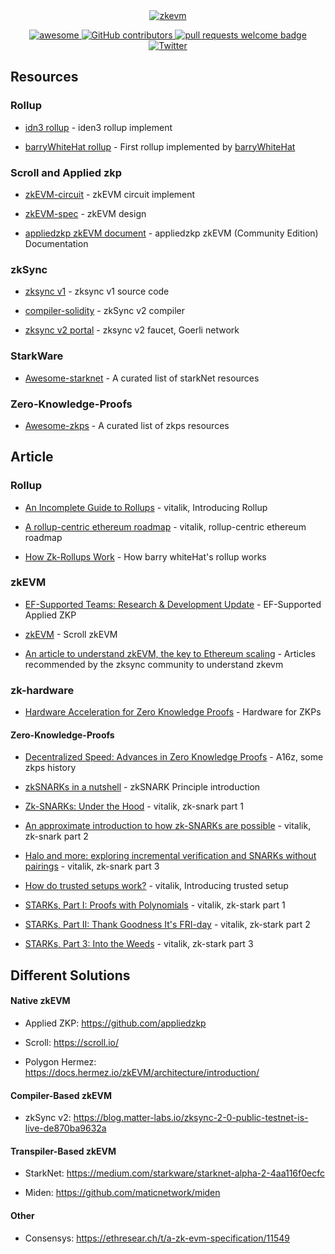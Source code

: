 <div align="center">
  <a href="https://www.artstation.com/artwork/9mEx8a/">
    <img alt="zkevm" src="https://cdna.artstation.com/p/assets/images/images/029/062/442/4k/t-x-7.jpg?1596346307" >
  </a>
  <p align="center">
    <a href="https://github.com/sindresorhus/awesome">
      <img alt="awesome" src="https://cdn.rawgit.com/sindresorhus/awesome/d7305f38d29fed78fa85652e3a63e154dd8e8829/media/badge.svg">
    </a>
    <a href="https://github.com/hedgezhu/Awesome-zkEVM/graphs/contributors">
      <img alt="GitHub contributors" src="https://img.shields.io/github/contributors/hedgezhu/Awesome-zkEVM">
    </a>
    <a href="http://makeapullrequest.com">
      <img alt="pull requests welcome badge" src="https://img.shields.io/badge/PRs-welcome-brightgreen.svg?style=flat">
    </a>
    <a href="https://twitter.com/LuozhuZhang">
      <img alt="Twitter" src="https://img.shields.io/twitter/url/https/twitter.com/LuozhuZhang.svg?style=social&label=Follow%20%40LuozhuZhang">
    </a>
  </p>
</div>

## Resources

### Rollup

* [idn3 rollup](https://github.com/iden3/rollup) - iden3 rollup implement

* [barryWhiteHat rollup](https://github.com/barryWhiteHat/roll_up) - First rollup implemented by [barryWhiteHat](https://github.com/barryWhiteHat)

### Scroll and Applied zkp

* [zkEVM-circuit](https://github.com/appliedzkp/zkevm-circuits) - zkEVM circuit implement

* [zkEVM-spec](https://github.com/appliedzkp/zkevm-specs) - zkEVM design

* [appliedzkp zkEVM document](https://appliedzkp.github.io/zkevm-docs/) - appliedzkp zkEVM (Community Edition) Documentation

### zkSync

* [zksync v1](https://github.com/matter-labs/zksync) - zksync v1 source code

* [compiler-solidity](https://github.com/matter-labs/compiler-solidity) - zkSync v2 compiler

* [zksync v2 portal](https://portal.zksync.io/) - zksync v2 faucet, Goerli network

### StarkWare

* [Awesome-starknet](https://github.com/gakonst/awesome-starknet) - A curated list of starkNet resources

### Zero-Knowledge-Proofs 

* [Awesome-zkps](https://github.com/matter-labs/awesome-zero-knowledge-proofs) - A curated list of zkps resources

## Article

### Rollup

* [An Incomplete Guide to Rollups](https://vitalik.ca/general/2021/01/05/rollup.html) - vitalik, Introducing Rollup

* [A rollup-centric ethereum roadmap](https://ethereum-magicians.org/t/a-rollup-centric-ethereum-roadmap/4698) - vitalik, rollup-centric ethereum roadmap

* [How Zk-Rollups Work](https://medium.com/fcats-blockchain-incubator/how-zk-rollups-work-8ac4d7155b0e) - How barry whiteHat's rollup works

### zkEVM

* [EF-Supported Teams: Research & Development Update](https://blog.ethereum.org/2020/12/09/ef-supported-teams-research-and-development-update-2020-pt-2/) - EF-Supported Applied ZKP

* [zkEVM](https://hackmd.io/@yezhang/S1_KMMbGt) - Scroll zkEVM

* [An article to understand zkEVM, the key to Ethereum scaling](https://medium.com/degate/an-article-to-understand-zkevm-the-key-to-ethereum-scaling-ff0d83c417cc) - Articles recommended by the zksync community to understand zkevm

### zk-hardware

* [Hardware Acceleration for Zero Knowledge Proofs](https://www.paradigm.xyz/2022/04/zk-hardware) - Hardware for ZKPs

#### Zero-Knowledge-Proofs 

* [Decentralized Speed: Advances in Zero Knowledge Proofs](https://a16z.com/2022/04/15/zero-knowledge-proofs-hardware-decentralization-innovation/) - A16z, some zkps history

* [zkSNARKs in a nutshell](https://blog.ethereum.org/2016/12/05/zksnarks-in-a-nutshell/) - zkSNARK Principle introduction

* [Zk-SNARKs: Under the Hood](https://vitalik.ca/general/2017/02/01/zk_snarks.html) - vitalik, zk-snark part 1

* [An approximate introduction to how zk-SNARKs are possible](https://vitalik.ca/general/2021/01/26/snarks.html) - vitalik, zk-snark part 2

* [Halo and more: exploring incremental verification and SNARKs without pairings](https://vitalik.ca/general/2021/11/05/halo.html) - vitalik, zk-snark part 3

* [How do trusted setups work?](https://vitalik.ca/general/2022/03/14/trustedsetup.html) - vitalik, Introducing trusted setup

* [STARKs, Part I: Proofs with Polynomials](https://vitalik.ca/general/2017/11/09/starks_part_1.html) - vitalik, zk-stark part 1

* [STARKs, Part II: Thank Goodness It's FRI-day](https://vitalik.ca/general/2017/11/22/starks_part_2.html) - vitalik, zk-stark part 2

* [STARKs, Part 3: Into the Weeds](https://vitalik.ca/general/2018/07/21/starks_part_3.html) - vitalik, zk-stark part 3

## Different Solutions

#### Native zkEVM

* Applied ZKP: https://github.com/appliedzkp

* Scroll: https://scroll.io/

* Polygon Hermez: https://docs.hermez.io/zkEVM/architecture/introduction/

#### Compiler-Based zkEVM

* zkSync v2: https://blog.matter-labs.io/zksync-2-0-public-testnet-is-live-de870ba9632a

#### Transpiler-Based zkEVM

* StarkNet: https://medium.com/starkware/starknet-alpha-2-4aa116f0ecfc

* Miden: https://github.com/maticnetwork/miden

#### Other

* Consensys: https://ethresear.ch/t/a-zk-evm-specification/11549
